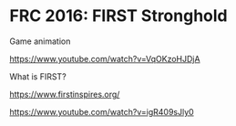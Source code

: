 # FRC 2016: FIRST Stronghold
Game animation 

https://www.youtube.com/watch?v=VqOKzoHJDjA

 
What is FIRST?

https://www.firstinspires.org/

https://www.youtube.com/watch?v=igR409sJly0